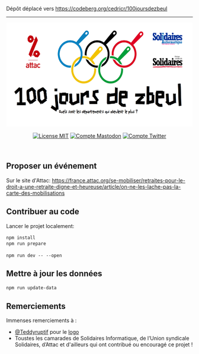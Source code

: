 Dépôt déplacé vers https://codeberg.org/cedricr/100joursdezbeul

---

<p align="center">
    <img src="https://raw.githubusercontent.com/cedricr/100joursdezbeul/main/static/ogimg-v4.png" alt="100joursdezbeul logo" height="280">
</p>

<p align="center">
    <a href="https://github.com/cedricr/100joursdezbeul/blob/main/LICENSE"><img src="https://img.shields.io/badge/license-MIT-green" alt="License MIT" /></a>
    <a href="https://syndicat.solidaires.org/@100joursdezbeul"><img alt="Compte Mastodon" src="https://img.shields.io/badge/mastodon-@100joursdezbeul-lightgrey?logo=mastodon&style=social"></a>
    <a href="https://twitter.com/100joursdezbeul"><img alt="Compte Twitter" src="https://img.shields.io/badge/twitter-@100joursdezbeul-lightgrey?logo=twitter&style=social"></a>
</p>

<br />

## Proposer un événement

Sur le site d'Attac: https://france.attac.org/se-mobiliser/retraites-pour-le-droit-a-une-retraite-digne-et-heureuse/article/on-ne-les-lache-pas-la-carte-des-mobilisations

## Contribuer au code

Lancer le projet localement:

```
npm install
npm run prepare

npm run dev -- --open
```

## Mettre à jour les données

```
npm run update-data
```

## Remerciements

Immenses remerciements à :

- [@Teddyruptif](https://nitter.net/Teddyruptif/) pour le [logo](https://nitter.net/Teddyruptif/status/1649460414676172803)
- Toustes les camarades de Solidaires Informatique, de l’Union syndicale Solidaires, d’Attac et d'ailleurs qui ont contribué ou encouragé ce projet !
